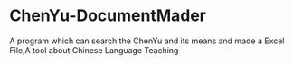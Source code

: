 # ChenYu-DocumentMader
A program which can search the ChenYu and its means and made a Excel File,A tool about Chinese Language Teaching
